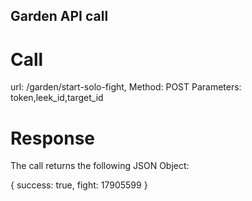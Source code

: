 Garden API call
--------------


Call
====
url: /garden/start-solo-fight,
Method: POST
Parameters: token,leek_id,target_id

Response
========

The call returns the following JSON Object:

{
  success: true,
  fight: 17905599
}
